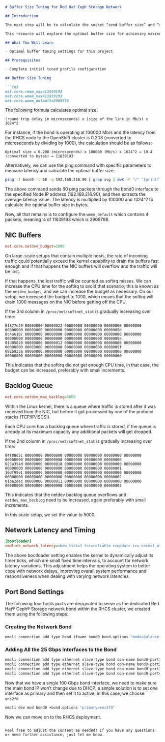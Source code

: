 
```markdown
# Buffer Size Tuning for Red Hat Ceph Storage Network

## Introduction

The next step will be to calculate the socket “send buffer size” and “receive buffer size.” Generally speaking, each socket's read/write buffer can hold either a minimum of 2 packets, a default of 4 packets, or a maximum of 10 packets. If the network socket buffer is too small it might fill up and reduce the effective throughput which will impact performance. If the network socket buffer is set large enough it can improve performance to a certain extent.

This resource will explore the optimal buffer size for achieving maximum throughput in a single TCP connection.

## What You Will Learn

- Optimal buffer tuning settings for this project

## Prerequisites

- Complete initial tuned profile configuration

## Buffer Size Tuning

```ini
net.core.rmem_max=11639193
net.core.wmem_max=11639193
net.core.wmem_default=2909798
```

The following formula calculates optimal size:

```plaintext
(round trip delay in microseconds) x (size of the link in Mb/s) x 1024^2
```

For instance, if the bond is operating at 100000 Mb/s and the latency from the RHCS node to the OpenShift cluster is 0.208 (converted to microseconds by dividing by 1000), the calculation should be as follows:

```plaintext
Optimal size = 0.208 (microseconds) x 100000 (Mb/s) x 1024^2 = 10.4 (converted to bytes) = 11639193
```

Alternatively, we can use the ping command with specific parameters to measure latency and calculate the optimal buffer size:

```bash
ping -I bond0 -c 60 -q 192.168.216.90 | grep avg | awk -F "/" '{printf "%f", ($5 / 1000) * 100000 * 1024^2}'
```

The above command sends 60 ping packets through the bond0 interface to the specified Node IP address (192.168.216.90), and then extracts the average latency value. The latency is multiplied by 100000 and 1024^2 to calculate the optimal buffer size in bytes.

Now, all that remains is to configure the `wmem_default` which contains 4 packets, meaning ¼ of 11639193 which is 2909798.

## NIC Buffers

```ini
net.core.netdev_budget=1000
```

On large-scale setups that contain multiple hosts, the rate of incoming traffic could potentially exceed the kernel capability to drain the buffers fast enough and if that happens the NIC buffers will overflow and the traffic will be lost.

If that happens, the lost traffic will be counted as softirq misses. We can increase the CPU time for the softirq to avoid that scenario, this is known as the `netdev_budget`, and we can increase the budget as necessary. On our setup, we increased the budget to 1000, which means that the softirq will drain 1000 messages on the NIC before getting off the CPU.

If the 3rd column in `/proc/net/softnet_stat` is gradually increasing over time:

```plaintext
01877e29 00000000 00000022 00000000 00000000 00000000 00000000 00000000 00000000 00000000 00000000 00000000 0000005d
0c4a6107 00000000 00000000 00000000 00000000 00000000 00000000 00000000 00000000 00000000 00000000 00000000 0000005e
01d05820 00000000 00000012 00000000 00000000 00000000 00000000 00000000 00000000 00000000 00000000 00000000 0000005f
092b933a 00000000 00000000 00000000 00000000 00000000 00000000 00000000 00000000 00000000 00000000 00000000 00000060
```

This indicates that the softirq did not get enough CPU time, in that case, the budget can be increased, preferably with small increments.

## Backlog Queue

```ini
net.core.netdev_max_backlog=5000
```

Within the Linux kernel, there is a queue where traffic is stored after it was received from the NIC, but before it got processed by one of the protocol stacks (TCP/IP/ISCSI).

Each CPU core has a backlog queue where traffic is stored, if the queue is already at its maximum capacity any additional packets will get dropped.

If the 2nd column in `/proc/net/softnet_stat` is gradually increasing over time:

```plaintext
04f88d2c 00000000 00000000 00000000 00000000 00000000 00000000 00000000 00000000 00000000 00000000 00000000 00000000
023a354d 00000000 00000018 00000000 00000000 00000000 00000000 00000000 00000000 00000000 00000000 00000000 00000001
10df99e1 00000000 00000000 00000000 00000000 00000000 00000000 00000000 00000000 00000000 00000000 00000000 00000002
01ba2dec 00000000 00000011 00000000 00000000 00000000 00000000 00000000 00000000 00000000 00000000 00000000 00000003
```

This indicates that the netdev backlog queue overflows and `netdev_max_backlog` need to be increased, again preferably with small increments.

In this scale setup, we set the value to 5000.

## Network Latency and Timing

```ini
[bootloader]
cmdline_network_latency=skew_tick=1 tsc=reliable rcupdate.rcu_normal_after_boot=1
```

The above bootloader setting enables the kernel to dynamically adjust its timer ticks, which are small fixed time intervals, to account for network latency variations. This adjustment helps the operating system to better cope with network delays, improving overall system performance and responsiveness when dealing with varying network latencies.

## Port Bond Settings

The following four hosts ports are designated to serve as the dedicated Red Hat® Ceph® Storage network bond within the RHCS cluster, we created them using the following steps:

### Creating the Network Bond

```bash
nmcli connection add type bond ifname bond0 bond.options "mode=balance-alb"
```

### Adding All the 25 Gbps Interfaces to the Bond

```bash
nmcli connection add type ethernet slave-type bond con-name bond0-port1 ifname ens3f0 master bond0
nmcli connection add type ethernet slave-type bond con-name bond0-port2 ifname ens3f1 master bond0
nmcli connection add type ethernet slave-type bond con-name bond0-port3 ifname ens2f0 master bond0
nmcli connection add type ethernet slave-type bond con-name bond0-port4 ifname ens2f1 master bond0
```

Now that we have a single 100 Gbps bond interface, we need to make sure the main bond IP won’t change due to DHCP; a simple solution is to set one interface as primary and then set it to active, in this case, we choose `ens2f0`:

```bash
nmcli dev mod bond0 +bond.options "primary=ens3f0"
```

Now we can move on to the RHCS deployment.
```

Feel free to adjust the content as needed! If you have any questions or need further assistance, just let me know.
